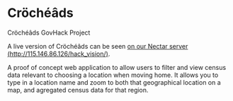 Cröchéâds
=========

Cröchéâds GovHack Project

A live version of Cröchéâds can be seen [on our Nectar server (http://115.146.86.126/hack_vision/)](http://115.146.86.126/hack_vision/).

A proof of concept web application to allow users to filter and view census data relevant to choosing a location when moving home.
It allows you to type in a location name and zoom to both that geographical location on a map, and agregated census data for that region.

